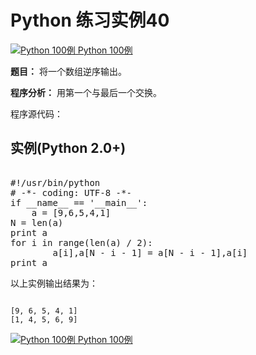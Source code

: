 Python 练习实例40
=============

 [![Python 100例](../images/up.gif)
 Python 100例](python-100-examples.html)


 **题目：** 将一个数组逆序输出。

 **程序分析：** 用第一个与最后一个交换。

 程序源代码：

  实例(Python 2.0+)
---------------

 <pre>

#!/usr/bin/python
# -*- coding: UTF-8 -*-
if __name__ == '__main__':
    a = [9,6,5,4,1]
N = len(a)
print a
for i in range(len(a) / 2):
        a[i],a[N - i - 1] = a[N - i - 1],a[i]
print a
</pre>

  以上实例输出结果为：


```

[9, 6, 5, 4, 1]
[1, 4, 5, 6, 9]

```

[![Python 100例](../images/up.gif)
 Python 100例](python-100-examples.html)
